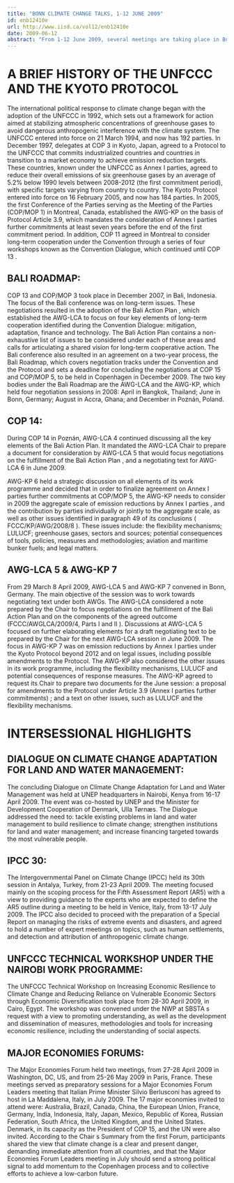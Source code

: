 ```yaml
---
title: "BONN CLIMATE CHANGE TALKS, 1-12 JUNE 2009"
id: enb12410e
url: http://www.iisd.ca/vol12/enb12410e
date: 2009-06-12
abstract: "From 1-12 June 2009, several meetings are taking place in Bonn, Germany, as part of ongoing negotiations under the United Nations Framework Convention on Climate Change (UNFCCC) and the Kyoto Protocol. The Convention s subsidiary bodies, the Subsidiary Body for Implementation (SBI) and the Subsidiary Body for Scientific and Technological Advice (SBSTA), will hold their 30th sessions. Longer-term aspects of international climate change cooperation will be considered by the sixth session of the Ad Hoc Working Group on Long-term Cooperative Action under the Convention (AWG-LCA 6) and the eighth session of the Ad Hoc Working Group on Further Commitments for Annex I Parties under the Kyoto Protocol (AWG-KP 8). The two AWGs are scheduled to conclude their work by the fifteenth session of the Conference of the Parties (COP 15) to be held in Copenhagen, Denmark, in December 2009. At its sixth meeting , the AWG-LCA is expected to concentrate on a Chair s negotiating text ( FCCC/AWGLCA/2009/8 ). The text encompasses the key aspects of the Bali Action Plan (decision 1/CP.13) , namely a shared vision for long-term cooperative action, mitigation, adaptation, finance and technology. In addition, AWG-LCA Chair Michael Zammit Cutajar (Malta) is proposing that AWG-LCA 8 consult informally on the legal form of the outcome and further organization of work ( FCCC/AWGLCA/2009/7 ). The AWG-KP Chair John Ashe (Antigua and Barbuda) has prepared two documents for AWG-KP 8: a proposal on amendments to the Kyoto Protocol pursuant to Article 3.9 (Annex I parties further commitments) ; and a text on other issues, such as land use, land-use change and forestry (LULUCF), the flexibility mechanisms, common metrics and greenhouse gases, sectors and source categories. These documents were requested by AWG-KP 7, which also agreed to continue considering Annex I parties aggregate emission reductions in the post-2012 period as a key focus of AWG-KP 8. At its thirtieth session , the SBI is expected to take up agenda items such as capacity building, national communications, technology transfer, the financial mechanism and administrative, financial and institutional matters. The SBSTA is expected to consider, inter alia , the Nairobi Work Programme (NWP), methodological issues, reducing emissions from deforestation and forest degradation in developing countries (REDD), and technology transfer."
---
```


# A BRIEF HISTORY OF THE UNFCCC AND THE KYOTO PROTOCOL

The international political response to climate change began with the adoption of the UNFCCC in 1992, which sets out a framework for action aimed at stabilizing atmospheric concentrations of greenhouse gases to avoid dangerous anthropogenic interference with the climate system. The UNFCCC entered into force on 21 March 1994, and now has 192 parties. In December 1997, delegates at COP 3 in Kyoto, Japan, agreed to a Protocol to the UNFCCC that commits industrialized countries and countries in transition to a market economy to achieve emission reduction targets. These countries, known under the UNFCCC as Annex I parties, agreed to reduce their overall emissions of six greenhouse gases by an average of 5.2% below 1990 levels between 2008-2012 (the first commitment period), with specific targets varying from country to country. The Kyoto Protocol entered into force on 16 February 2005, and now has 184 parties. In 2005, the first Conference of the Parties serving as the Meeting of the Parties (COP/MOP 1) in Montreal, Canada, established the AWG-KP on the basis of Protocol Article 3.9, which mandates the consideration of Annex I parties further commitments at least seven years before the end of the first commitment period. In addition, COP 11 agreed in Montreal to consider long-term cooperation under the Convention through a series of four workshops known as the Convention Dialogue, which continued until COP 13 .

## BALI ROADMAP:

COP 13 and COP/MOP 3 took place in December 2007, in Bali, Indonesia. The focus of the Bali conference was on long-term issues. These negotiations resulted in the adoption of the Bali Action Plan , which established the AWG-LCA to focus on four key elements of long-term cooperation identified during the Convention Dialogue: mitigation, adaptation, finance and technology. The Bali Action Plan contains a non-exhaustive list of issues to be considered under each of these areas and calls for articulating a shared vision for long-term cooperative action. The Bali conference also resulted in an agreement on a two-year process, the Bali Roadmap, which covers negotiation tracks under the Convention and the Protocol and sets a deadline for concluding the negotiations at COP 15 and COP/MOP 5, to be held in Copenhagen in December 2009. The two key bodies under the Bali Roadmap are the AWG-LCA and the AWG-KP, which held four negotiation sessions in 2008: April in Bangkok, Thailand; June in Bonn, Germany; August in Accra, Ghana; and December in Poznán, Poland.

## COP 14:

During COP 14 in Poznán, AWG-LCA 4 continued discussing all the key elements of the Bali Action Plan. It mandated the AWG-LCA Chair to prepare a document for consideration by AWG-LCA 5 that would focus negotiations on the fulfillment of the Bali Action Plan , and a negotiating text for AWG-LCA 6 in June 2009.

AWG-KP 6 held a strategic discussion on all elements of its work programme and decided that in order to finalize agreement on Annex I parties further commitments at COP/MOP 5, the AWG-KP needs to consider in 2009 the aggregate scale of emission reductions by Annex I parties , and the contribution by parties individually or jointly to the aggregate scale, as well as other issues identified in paragraph 49 of its conclusions ( FCCC/KP/AWG/2008/8 ). These issues include: the flexibility mechanisms; LULUCF; greenhouse gases, sectors and sources; potential consequences of tools, policies, measures and methodologies; aviation and maritime bunker fuels; and legal matters.

##     AWG-LCA 5 & AWG-KP 7

From 29 March 8 April 2009, AWG-LCA 5 and AWG-KP 7 convened in Bonn, Germany. The main objective of the session was to work towards negotiating text under both AWGs. The AWG-LCA considered a note prepared by the Chair to focus negotiations on the fulfillment of the Bali Action Plan and on the components of the agreed outcome (FCCC/AWGLCA/2009/4, Parts I and II ). Discussions at AWG-LCA 5 focused on further elaborating elements for a draft negotiating text to be prepared by the Chair for the next AWG-LCA session in June 2009. The focus in AWG-KP 7 was on emission reductions by Annex I parties under the Kyoto Protocol beyond 2012 and on legal issues, including possible amendments to the Protocol. The AWG-KP also considered the other issues in its work programme, including the flexibility mechanisms, LULUCF and potential consequences of response measures. The AWG-KP agreed to request its Chair to prepare two documents for the June session: a proposal for amendments to the Protocol under Article 3.9 (Annex I parties further commitments) ; and a text on other issues, such as LULUCF and the flexibility mechanisms.

# INTERSESSIONAL HIGHLIGHTS

## DIALOGUE ON CLIMATE CHANGE ADAPTATION FOR LAND AND WATER MANAGEMENT:

The concluding Dialogue on Climate Change Adaptation for Land and Water Management was held at UNEP headquarters in Nairobi, Kenya from 16-17 April 2009. The event was co-hosted by UNEP and the Minister for Development Cooperation of Denmark, Ulla Tørnæs. The Dialogue addressed the need to: tackle existing problems in land and water management to build resilience to climate change; strengthen institutions for land and water management; and increase financing targeted towards the most vulnerable people.

## IPCC 30:

The Intergovernmental Panel on Climate Change (IPCC) held its 30th session in Antalya, Turkey, from 21-23 April 2009. The meeting focused mainly on the scoping process for the Fifth Assessment Report (AR5) with a view to providing guidance to the experts who are expected to define the AR5 outline during a meeting to be held in Venice, Italy, from 13-17 July 2009. The IPCC also decided to proceed with the preparation of a Special Report on managing the risks of extreme events and disasters, and agreed to hold a number of expert meetings on topics, such as human settlements, and detection and attribution of anthropogenic climate change.

## UNFCCC TECHNICAL WORKSHOP UNDER THE NAIROBI WORK PROGRAMME:

The UNFCCC Technical Workshop on Increasing Economic Resilience to Climate Change and Reducing Reliance on Vulnerable Economic Sectors through Economic Diversification took place from 28-30 April 2009, in Cairo, Egypt. The workshop was convened under the NWP at SBSTA s request with a view to promoting understanding, as well as the development and dissemination of measures, methodologies and tools for increasing economic resilience, including the understanding of social aspects.

## MAJOR ECONOMIES FORUMS:

The Major Economies Forum held two meetings, from 27-28 April 2009 in Washington, DC, US, and from 25-26 May 2009 in Paris, France. These meetings served as preparatory sessions for a Major Economies Forum Leaders meeting that Italian Prime Minister Silvio Berlusconi has agreed to host in La Maddalena, Italy, in July 2009. The 17 major economies invited to attend were: Australia, Brazil, Canada, China, the European Union, France, Germany, India, Indonesia, Italy, Japan, Mexico, Republic of Korea, Russian Federation, South Africa, the United Kingdom, and the United States. Denmark, in its capacity as the President of COP 15, and the UN were also invited. According to the Chair s Summary from the first Forum, participants shared the view that climate change is a clear and present danger, demanding immediate attention from all countries, and that the Major Economies Forum Leaders meeting in July should send a strong political signal to add momentum to the Copenhagen process and to collective efforts to achieve a low-carbon future.